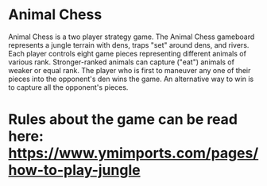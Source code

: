 # Animal Chess
 Animal Chess is a two player strategy game. The Animal Chess gameboard represents a jungle terrain with dens, traps "set" around dens, and rivers. Each player controls eight game pieces representing different animals of various rank. Stronger-ranked animals can capture ("eat") animals of weaker or equal rank. The player who is first to maneuver any one of their pieces into the opponent's den wins the game. An alternative way to win is to capture all the opponent's pieces.

 # Rules about the game can be read here: https://www.ymimports.com/pages/how-to-play-jungle
